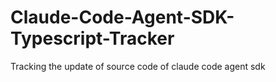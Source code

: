 # Claude-Code-Agent-SDK-Typescript-Tracker
Tracking the update of source code of claude code agent sdk
